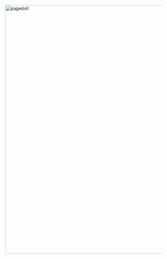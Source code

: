 <div class="fixed-bottom pb-2" style="right:inherit;bottom:1%;">
<img src="https://i.pinimg.com/736x/46/2a/fc/462afcc7f850c6d8a64ac4fc82dbf715.jpg" class="fa-bounce tooltipster hidden-sm-down" alt="pagedoll"
style="width:800px;">
</div>
